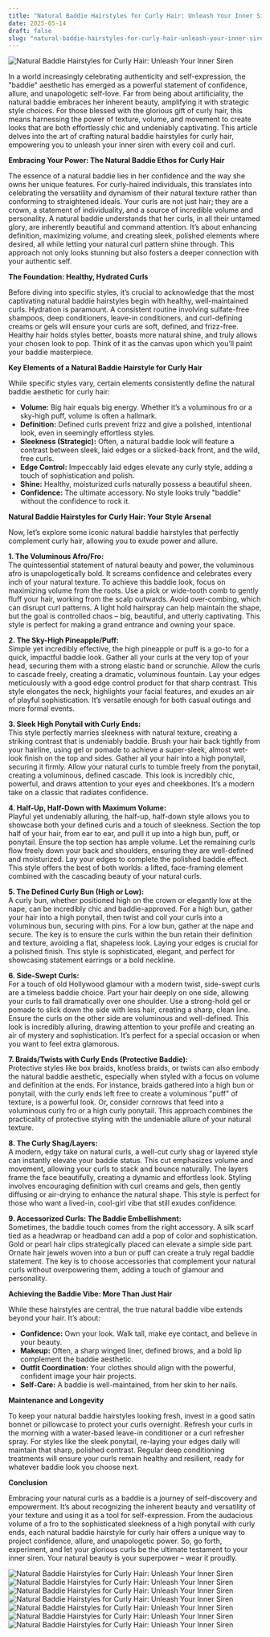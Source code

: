 ```yaml
---
title: "Natural Baddie Hairstyles for Curly Hair: Unleash Your Inner Siren"
date: 2025-05-14
draft: false
slug: "natural-baddie-hairstyles-for-curly-hair-unleash-your-inner-siren" 
---
```


![Natural Baddie Hairstyles for Curly Hair: Unleash Your Inner Siren](https://i.pinimg.com/736x/e2/f5/cd/e2f5cdce47c00c20e26af29fc2bd3ef6.jpg "Natural Baddie Hairstyles for Curly Hair: Unleash Your Inner Siren")

In a world increasingly celebrating authenticity and self-expression, the "baddie" aesthetic has emerged as a powerful statement of confidence, allure, and unapologetic self-love. Far from being about artificiality, the natural baddie embraces her inherent beauty, amplifying it with strategic style choices. For those blessed with the glorious gift of curly hair, this means harnessing the power of texture, volume, and movement to create looks that are both effortlessly chic and undeniably captivating. This article delves into the art of crafting natural baddie hairstyles for curly hair, empowering you to unleash your inner siren with every coil and curl.

**Embracing Your Power: The Natural Baddie Ethos for Curly Hair**

The essence of a natural baddie lies in her confidence and the way she owns her unique features. For curly-haired individuals, this translates into celebrating the versatility and dynamism of their natural texture rather than conforming to straightened ideals. Your curls are not just hair; they are a crown, a statement of individuality, and a source of incredible volume and personality. A natural baddie understands that her curls, in all their untamed glory, are inherently beautiful and command attention. It’s about enhancing definition, maximizing volume, and creating sleek, polished elements where desired, all while letting your natural curl pattern shine through. This approach not only looks stunning but also fosters a deeper connection with your authentic self.

**The Foundation: Healthy, Hydrated Curls**

Before diving into specific styles, it’s crucial to acknowledge that the most captivating natural baddie hairstyles begin with healthy, well-maintained curls. Hydration is paramount. A consistent routine involving sulfate-free shampoos, deep conditioners, leave-in conditioners, and curl-defining creams or gels will ensure your curls are soft, defined, and frizz-free. Healthy hair holds styles better, boasts more natural shine, and truly allows your chosen look to pop. Think of it as the canvas upon which you’ll paint your baddie masterpiece.

**Key Elements of a Natural Baddie Hairstyle for Curly Hair**

While specific styles vary, certain elements consistently define the natural baddie aesthetic for curly hair:

* **Volume:** Big hair equals big energy. Whether it’s a voluminous fro or a sky-high puff, volume is often a hallmark.
* **Definition:** Defined curls prevent frizz and give a polished, intentional look, even in seemingly effortless styles.
* **Sleekness (Strategic):** Often, a natural baddie look will feature a contrast between sleek, laid edges or a slicked-back front, and the wild, free curls.
* **Edge Control:** Impeccably laid edges elevate any curly style, adding a touch of sophistication and polish.
* **Shine:** Healthy, moisturized curls naturally possess a beautiful sheen.
* **Confidence:** The ultimate accessory. No style looks truly "baddie" without the confidence to rock it.

**Natural Baddie Hairstyles for Curly Hair: Your Style Arsenal**

Now, let’s explore some iconic natural baddie hairstyles that perfectly complement curly hair, allowing you to exude power and allure.

**1. The Voluminous Afro/Fro:**  
The quintessential statement of natural beauty and power, the voluminous afro is unapologetically bold. It screams confidence and celebrates every inch of your natural texture. To achieve this baddie look, focus on maximizing volume from the roots. Use a pick or wide-tooth comb to gently fluff your hair, working from the scalp outwards. Avoid over-combing, which can disrupt curl patterns. A light hold hairspray can help maintain the shape, but the goal is controlled chaos – big, beautiful, and utterly captivating. This style is perfect for making a grand entrance and owning your space.

**2. The Sky-High Pineapple/Puff:**  
Simple yet incredibly effective, the high pineapple or puff is a go-to for a quick, impactful baddie look. Gather all your curls at the very top of your head, securing them with a strong elastic band or scrunchie. Allow the curls to cascade freely, creating a dramatic, voluminous fountain. Lay your edges meticulously with a good edge control product for that sharp contrast. This style elongates the neck, highlights your facial features, and exudes an air of playful sophistication. It’s versatile enough for both casual outings and more formal events.

**3. Sleek High Ponytail with Curly Ends:**  
This style perfectly marries sleekness with natural texture, creating a striking contrast that is undeniably baddie. Brush your hair back tightly from your hairline, using gel or pomade to achieve a super-sleek, almost wet-look finish on the top and sides. Gather all your hair into a high ponytail, securing it firmly. Allow your natural curls to tumble freely from the ponytail, creating a voluminous, defined cascade. This look is incredibly chic, powerful, and draws attention to your eyes and cheekbones. It’s a modern take on a classic that radiates confidence.

**4. Half-Up, Half-Down with Maximum Volume:**  
Playful yet undeniably alluring, the half-up, half-down style allows you to showcase both your defined curls and a touch of sleekness. Section the top half of your hair, from ear to ear, and pull it up into a high bun, puff, or ponytail. Ensure the top section has ample volume. Let the remaining curls flow freely down your back and shoulders, ensuring they are well-defined and moisturized. Lay your edges to complete the polished baddie effect. This style offers the best of both worlds: a lifted, face-framing element combined with the cascading beauty of your natural curls.

**5. The Defined Curly Bun (High or Low):**  
A curly bun, whether positioned high on the crown or elegantly low at the nape, can be incredibly chic and baddie-approved. For a high bun, gather your hair into a high ponytail, then twist and coil your curls into a voluminous bun, securing with pins. For a low bun, gather at the nape and secure. The key is to ensure the curls within the bun retain their definition and texture, avoiding a flat, shapeless look. Laying your edges is crucial for a polished finish. This style is sophisticated, elegant, and perfect for showcasing statement earrings or a bold neckline.

**6. Side-Swept Curls:**  
For a touch of old Hollywood glamour with a modern twist, side-swept curls are a timeless baddie choice. Part your hair deeply on one side, allowing your curls to fall dramatically over one shoulder. Use a strong-hold gel or pomade to slick down the side with less hair, creating a sharp, clean line. Ensure the curls on the other side are voluminous and well-defined. This look is incredibly alluring, drawing attention to your profile and creating an air of mystery and sophistication. It’s perfect for a special occasion or when you want to feel extra glamorous.

**7. Braids/Twists with Curly Ends (Protective Baddie):**  
Protective styles like box braids, knotless braids, or twists can also embody the natural baddie aesthetic, especially when styled with a focus on volume and definition at the ends. For instance, braids gathered into a high bun or ponytail, with the curly ends left free to create a voluminous "puff" of texture, is a powerful look. Or, consider cornrows that feed into a voluminous curly fro or a high curly ponytail. This approach combines the practicality of protective styling with the undeniable allure of your natural texture.

**8. The Curly Shag/Layers:**  
A modern, edgy take on natural curls, a well-cut curly shag or layered style can instantly elevate your baddie status. This cut emphasizes volume and movement, allowing your curls to stack and bounce naturally. The layers frame the face beautifully, creating a dynamic and effortless look. Styling involves encouraging definition with curl creams and gels, then gently diffusing or air-drying to enhance the natural shape. This style is perfect for those who want a lived-in, cool-girl vibe that still exudes confidence.

**9. Accessorized Curls: The Baddie Embellishment:**  
Sometimes, the baddie touch comes from the right accessory. A silk scarf tied as a headwrap or headband can add a pop of color and sophistication. Gold or pearl hair clips strategically placed can elevate a simple side part. Ornate hair jewels woven into a bun or puff can create a truly regal baddie statement. The key is to choose accessories that complement your natural curls without overpowering them, adding a touch of glamour and personality.

**Achieving the Baddie Vibe: More Than Just Hair**

While these hairstyles are central, the true natural baddie vibe extends beyond your hair. It’s about:

* **Confidence:** Own your look. Walk tall, make eye contact, and believe in your beauty.
* **Makeup:** Often, a sharp winged liner, defined brows, and a bold lip complement the baddie aesthetic.
* **Outfit Coordination:** Your clothes should align with the powerful, confident image your hair projects.
* **Self-Care:** A baddie is well-maintained, from her skin to her nails.

**Maintenance and Longevity**

To keep your natural baddie hairstyles looking fresh, invest in a good satin bonnet or pillowcase to protect your curls overnight. Refresh your curls in the morning with a water-based leave-in conditioner or a curl refresher spray. For styles like the sleek ponytail, re-laying your edges daily will maintain that sharp, polished contrast. Regular deep conditioning treatments will ensure your curls remain healthy and resilient, ready for whatever baddie look you choose next.

**Conclusion**

Embracing your natural curls as a baddie is a journey of self-discovery and empowerment. It’s about recognizing the inherent beauty and versatility of your texture and using it as a tool for self-expression. From the audacious volume of a fro to the sophisticated sleekness of a high ponytail with curly ends, each natural baddie hairstyle for curly hair offers a unique way to project confidence, allure, and unapologetic power. So, go forth, experiment, and let your glorious curls be the ultimate testament to your inner siren. Your natural beauty is your superpower – wear it proudly.

![Natural Baddie Hairstyles for Curly Hair: Unleash Your Inner Siren](https://i.pinimg.com/originals/08/97/e6/0897e600d95af1de5a2e7724ffca0d87.jpg "Natural Baddie Hairstyles for Curly Hair: Unleash Your Inner Siren") ![Natural Baddie Hairstyles for Curly Hair: Unleash Your Inner Siren](https://i.pinimg.com/originals/3b/ed/51/3bed514826274de55688d271c62df2ba.jpg "Natural Baddie Hairstyles for Curly Hair: Unleash Your Inner Siren") ![Natural Baddie Hairstyles for Curly Hair: Unleash Your Inner Siren](https://i.pinimg.com/originals/23/11/5c/23115cebed9ffcb93e621ae5de209801.jpg "Natural Baddie Hairstyles for Curly Hair: Unleash Your Inner Siren") ![Natural Baddie Hairstyles for Curly Hair: Unleash Your Inner Siren](https://i.pinimg.com/originals/ce/2e/2e/ce2e2e053f9253b857e9724f0e465a0a.jpg "Natural Baddie Hairstyles for Curly Hair: Unleash Your Inner Siren") ![Natural Baddie Hairstyles for Curly Hair: Unleash Your Inner Siren](https://i.pinimg.com/originals/33/a3/67/33a367eef06fc94f6468c634b04df570.jpg "Natural Baddie Hairstyles for Curly Hair: Unleash Your Inner Siren") ![Natural Baddie Hairstyles for Curly Hair: Unleash Your Inner Siren](https://i.pinimg.com/736x/7d/a6/5a/7da65a49976e84290825ff949816e44e.jpg "Natural Baddie Hairstyles for Curly Hair: Unleash Your Inner Siren") ![Natural Baddie Hairstyles for Curly Hair: Unleash Your Inner Siren](https://i.pinimg.com/originals/74/f5/97/74f5976d1f2a5701937cc54872c46bfa.jpg "Natural Baddie Hairstyles for Curly Hair: Unleash Your Inner Siren")